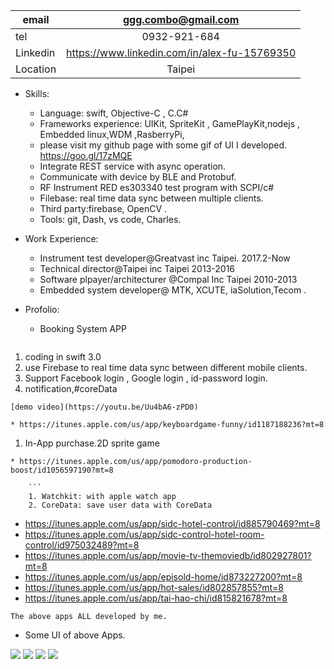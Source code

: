 | email      | ggg.combo@gmail.com |
|-----------|:------------:|
| tel | 0932-921-684  |
| Linkedin | https://www.linkedin.com/in/alex-fu-15769350 |
| Location | Taipei  |

 
* Skills: 
    * Language: swift, Objective-C , C.C#
    * Frameworks experience: UIKit, SpriteKit , GamePlayKit,nodejs , Embedded linux,WDM ,RasberryPi,
    * please visit my github page with some gif of UI I developed.  https://goo.gl/17zMQE    
	* Integrate REST service with async operation.
	* Communicate with device by BLE and Protobuf.  
	* RF Instrument RED es303340 test program with SCPI/c#
	* Filebase: real time data sync between multiple clients.
    * Third party:firebase, OpenCV .
	* Tools: git, Dash, vs code, Charles. 
	

* Work  Experience:
   * Instrument test developer@Greatvast inc Taipei.  2017.2-Now
   * Technical director@Taipei inc Taipei 2013-2016
   * Software plpayer/architecturer @Compal Inc Taipei 2010-2013
   * Embedded system developer@ MTK, XCUTE, iaSolution,Tecom . 

* Profolio:  


   - Booking System APP
  
   ```
 1. coding in swift 3.0 
 2. use Firebase to real time data sync between different mobile clients.  
 3. Support Facebook login , Google login , id-password login.
 4.  notification,#coreData 
 ```
 [demo video](https://youtu.be/Uu4bA6-zPD0)

 * https://itunes.apple.com/us/app/keyboardgame-funny/id1187188236?mt=8
```
   1. In-App purchase.2D sprite game  
 ```
 * https://itunes.apple.com/us/app/pomodoro-production-boost/id1056597190?mt=8
 
     ```
     1. Watchkit: with apple watch app
     2. CoreData: save user data with CoreData
```
  - https://itunes.apple.com/us/app/sidc-hotel-control/id885790469?mt=8
  - https://itunes.apple.com/us/app/sidc-control-hotel-room-control/id975032489?mt=8
  - https://itunes.apple.com/us/app/movie-tv-themoviedb/id802927801?mt=8
  - https://itunes.apple.com/us/app/episold-home/id873227200?mt=8
  - https://itunes.apple.com/us/app/hot-sales/id802857855?mt=8
  - https://itunes.apple.com/us/app/tai-hao-chi/id815821678?mt=8
   ```
   The above apps ALL developed by me. 
   ```

* Some UI of above Apps. 

![](https://github.com/Ggg02/grocr/blob/master/Booking/profile-master/ui1.gif)
![](https://github.com/Ggg02/grocr/blob/master/Booking/profile-master/ui4.gif)
![](https://github.com/Ggg02/grocr/blob/master/Booking/profile-master/ui5.gif)
![](https://github.com/Ggg02/grocr/blob/master/Booking/profile-master/demo.gif)


 